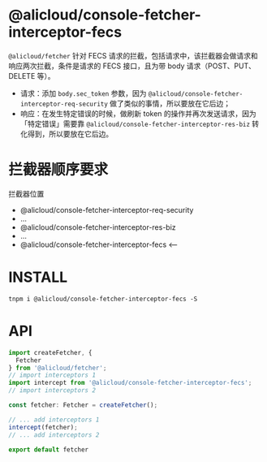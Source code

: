 @alicloud/console-fetcher-interceptor-fecs
===

`@alicloud/fetcher` 针对 FECS 请求的拦截，包括请求中，该拦截器会做请求和响应两次拦截，条件是请求的 FECS 接口，且为带 body 请求（POST、PUT、DELETE 等）。

* 请求：添加 `body.sec_token` 参数，因为 `@alicloud/console-fetcher-interceptor-req-security` 做了类似的事情，所以要放在它后边；
* 响应：在发生特定错误的时候，做刷新 token 的操作并再次发送请求，因为「特定错误」需要靠 `@alicloud/console-fetcher-interceptor-res-biz` 转化得到，所以要放在它后边。

# 拦截器顺序要求

拦截器位置

* @alicloud/console-fetcher-interceptor-req-security
* ...
* @alicloud/console-fetcher-interceptor-res-biz
* ...
* @alicloud/console-fetcher-interceptor-fecs <--

# INSTALL

```
tnpm i @alicloud/console-fetcher-interceptor-fecs -S
```

# API

```typescript
import createFetcher, {
  Fetcher
} from '@alicloud/fetcher';
// import interceptors 1
import intercept from '@alicloud/console-fetcher-interceptor-fecs';
// import interceptors 2

const fetcher: Fetcher = createFetcher();

// ... add interceptors 1
intercept(fetcher);
// ... add interceptors 2

export default fetcher
```
